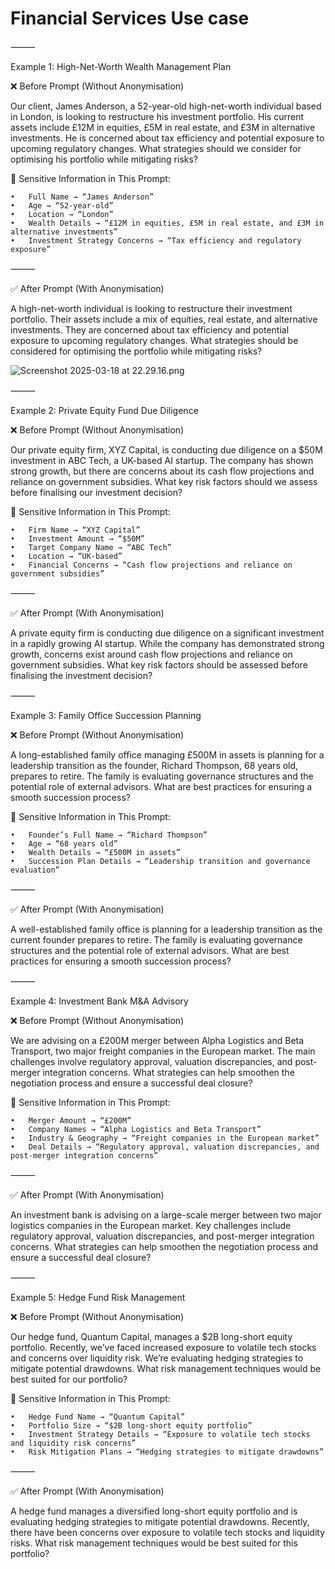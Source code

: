 # Financial Services Use case

⸻

Example 1: High-Net-Worth Wealth Management Plan

❌ Before Prompt (Without Anonymisation)

Our client, James Anderson, a 52-year-old high-net-worth individual based in London, is looking to restructure his investment portfolio. His current assets include £12M in equities, £5M in real estate, and £3M in alternative investments. He is concerned about tax efficiency and potential exposure to upcoming regulatory changes. What strategies should we consider for optimising his portfolio while mitigating risks?

🔴 Sensitive Information in This Prompt:

	•	Full Name → “James Anderson”
	•	Age → “52-year-old”
	•	Location → “London”
	•	Wealth Details → “£12M in equities, £5M in real estate, and £3M in alternative investments”
	•	Investment Strategy Concerns → “Tax efficiency and regulatory exposure”

⸻

✅ After Prompt (With Anonymisation)

A high-net-worth individual is looking to restructure their investment portfolio. Their assets include a mix of equities, real estate, and alternative investments. They are concerned about tax efficiency and potential exposure to upcoming regulatory changes. What strategies should be considered for optimising the portfolio while mitigating risks?

![Screenshot 2025-03-18 at 22.29.16.png](<https://media-hosting.imagekit.io//e47b911d38fb4c74/Screenshot 2025-03-18 at 22.29.16.png?Expires=1836941929&Key-Pair-Id=K2ZIVPTIP2VGHC&Signature=ZXKKBhX0262uyrHnWjkI-FGlWLd5MjmGUrzTt~8nCli-Kseib33X9NTTPBFgmgWx-82DELuUoPYAUNcXzRWp2G40-a7aca8JfzPV8yQ14YgH03He8NoaNTOUf99rhp3nHyQszlKdLRz6Ld9-mN-dVjlsEMoV9AjWuEy8RlU3DgB3e2ff3i8HdYvPDF2ChQIDlzDC~TJIa0QwhI22HlXxakkUbSidzeIdaDo4VXrFkhrZhTw9IgX5Jzf1LfOBmRQG5G4VWIBYn0i-wRKqgctX3gf~cxBqWMXQDXBLqt1e~9e6ZpWY22Pjuxxh4DHd5XBXFFZVzgIQBc9R7neTJnKAAQ__>)

⸻

Example 2: Private Equity Fund Due Diligence

❌ Before Prompt (Without Anonymisation)

Our private equity firm, XYZ Capital, is conducting due diligence on a $50M investment in ABC Tech, a UK-based AI startup. The company has shown strong growth, but there are concerns about its cash flow projections and reliance on government subsidies. What key risk factors should we assess before finalising our investment decision?

🔴 Sensitive Information in This Prompt:

	•	Firm Name → “XYZ Capital”
	•	Investment Amount → “$50M”
	•	Target Company Name → “ABC Tech”
	•	Location → “UK-based”
	•	Financial Concerns → “Cash flow projections and reliance on government subsidies”

⸻

✅ After Prompt (With Anonymisation)

A private equity firm is conducting due diligence on a significant investment in a rapidly growing AI startup. While the company has demonstrated strong growth, concerns exist around cash flow projections and reliance on government subsidies. What key risk factors should be assessed before finalising the investment decision?



⸻

Example 3: Family Office Succession Planning

❌ Before Prompt (Without Anonymisation)

A long-established family office managing £500M in assets is planning for a leadership transition as the founder, Richard Thompson, 68 years old, prepares to retire. The family is evaluating governance structures and the potential role of external advisors. What are best practices for ensuring a smooth succession process?

🔴 Sensitive Information in This Prompt:

	•	Founder’s Full Name → “Richard Thompson”
	•	Age → “68 years old”
	•	Wealth Details → “£500M in assets”
	•	Succession Plan Details → “Leadership transition and governance evaluation”

⸻

✅ After Prompt (With Anonymisation)

A well-established family office is planning for a leadership transition as the current founder prepares to retire. The family is evaluating governance structures and the potential role of external advisors. What are best practices for ensuring a smooth succession process?



⸻

Example 4: Investment Bank M&A Advisory

❌ Before Prompt (Without Anonymisation)

We are advising on a £200M merger between Alpha Logistics and Beta Transport, two major freight companies in the European market. The main challenges involve regulatory approval, valuation discrepancies, and post-merger integration concerns. What strategies can help smoothen the negotiation process and ensure a successful deal closure?

🔴 Sensitive Information in This Prompt:

	•	Merger Amount → “£200M”
	•	Company Names → “Alpha Logistics and Beta Transport”
	•	Industry & Geography → “Freight companies in the European market”
	•	Deal Details → “Regulatory approval, valuation discrepancies, and post-merger integration concerns”

⸻

✅ After Prompt (With Anonymisation)

An investment bank is advising on a large-scale merger between two major logistics companies in the European market. Key challenges include regulatory approval, valuation discrepancies, and post-merger integration concerns. What strategies can help smoothen the negotiation process and ensure a successful deal closure?



⸻

Example 5: Hedge Fund Risk Management

❌ Before Prompt (Without Anonymisation)

Our hedge fund, Quantum Capital, manages a $2B long-short equity portfolio. Recently, we’ve faced increased exposure to volatile tech stocks and concerns over liquidity risk. We’re evaluating hedging strategies to mitigate potential drawdowns. What risk management techniques would be best suited for our portfolio?

🔴 Sensitive Information in This Prompt:

	•	Hedge Fund Name → “Quantum Capital”
	•	Portfolio Size → “$2B long-short equity portfolio”
	•	Investment Strategy Details → “Exposure to volatile tech stocks and liquidity risk concerns”
	•	Risk Mitigation Plans → “Hedging strategies to mitigate drawdowns”

⸻

✅ After Prompt (With Anonymisation)

A hedge fund manages a diversified long-short equity portfolio and is evaluating hedging strategies to mitigate potential drawdowns. Recently, there have been concerns over exposure to volatile tech stocks and liquidity risks. What risk management techniques would be best suited for this portfolio?


